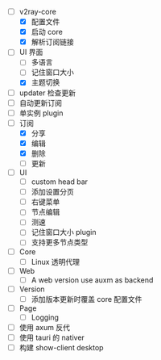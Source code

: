 - [ ] v2ray-core
	- [x] 配置文件
	- [x] 启动 core
	- [x] 解析订阅链接
- [ ] UI 界面
	- [ ] 多语言
	- [ ] 记住窗口大小
	- [x] 主题切换
- [ ] updater 检查更新
- [ ] 自动更新订阅
- [ ] 单实例 plugin
- [ ] 订阅
	- [x] 分享
	- [x] 编辑
	- [x] 删除
	- [ ] 更新
- [ ] UI
	- [ ] custom head bar
	- [ ] 添加设置分页
	- [ ] 右键菜单
	- [ ] 节点编辑
	- [ ] 测速
	 - [ ] 记住窗口大小 plugin
	- [ ] 支持更多节点类型
- [ ] Core
	- [ ] Linux 透明代理
- [ ] Web
	- [ ] A web version use auxm as backend
- [ ] Version
	- [ ] 添加版本更新时覆盖 core 配置文件
- [ ] Page
	- [ ] Logging

- [ ] 使用 axum 反代
- [ ] 使用 tauri 的 nativer
- [ ] 构建 show-client desktop